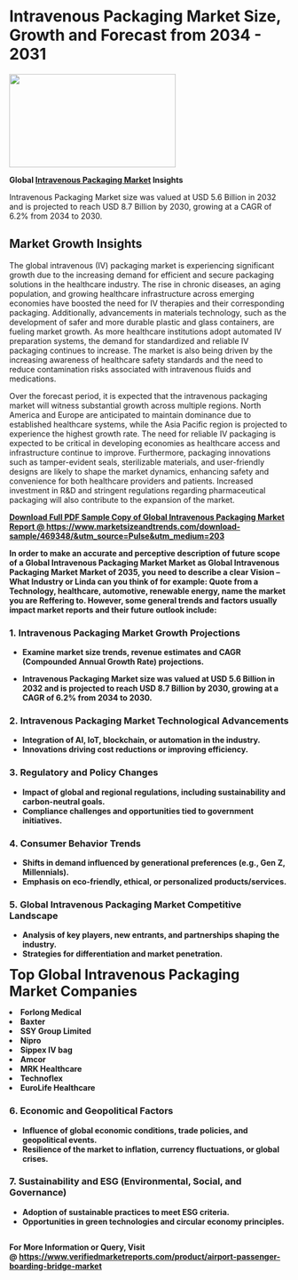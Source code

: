 <H1>Intravenous Packaging Market Size, Growth and Forecast from 2034 - 2031</H1><img class="aligncenter size-medium wp-image-584254" src="https://thirdeyenews.in/wp-content/uploads/2034/09/Global-Market-Research-300x168.jpeg" alt="" width="300" height="168" /><p><strong>Global&nbsp;<a href="https://www.marketsizeandtrends.com/download-sample/469348/&amp;utm_source=Pulse&amp;utm_medium=203">Intravenous Packaging Market</a> Insights</strong></p><p>Intravenous Packaging Market size was valued at USD 5.6 Billion in 2032 and is projected to reach USD 8.7 Billion by 2030, growing at a CAGR of 6.2% from 2034 to 2030.</p><p><h2>Market Growth Insights</h2> <p>The global intravenous (IV) packaging market is experiencing significant growth due to the increasing demand for efficient and secure packaging solutions in the healthcare industry. The rise in chronic diseases, an aging population, and growing healthcare infrastructure across emerging economies have boosted the need for IV therapies and their corresponding packaging. Additionally, advancements in materials technology, such as the development of safer and more durable plastic and glass containers, are fueling market growth. As more healthcare institutions adopt automated IV preparation systems, the demand for standardized and reliable IV packaging continues to increase. The market is also being driven by the increasing awareness of healthcare safety standards and the need to reduce contamination risks associated with intravenous fluids and medications.</p> <p><strong><a href="#"></a></strong></p> <p>Over the forecast period, it is expected that the intravenous packaging market will witness substantial growth across multiple regions. North America and Europe are anticipated to maintain dominance due to established healthcare systems, while the Asia Pacific region is projected to experience the highest growth rate. The need for reliable IV packaging is expected to be critical in developing economies as healthcare access and infrastructure continue to improve. Furthermore, packaging innovations such as tamper-evident seals, sterilizable materials, and user-friendly designs are likely to shape the market dynamics, enhancing safety and convenience for both healthcare providers and patients. Increased investment in R&D and stringent regulations regarding pharmaceutical packaging will also contribute to the expansion of the market. <p><strong><a href="#"></p><p><span class=""><strong>Download Full PDF Sample Copy of Global Intravenous Packaging Market Report</strong> @ <a href="https://www.marketsizeandtrends.com/download-sample/469348/&amp;utm_source=Pulse&amp;utm_medium=203" target="_blank">https://www.marketsizeandtrends.com/download-sample/469348/&amp;utm_source=Pulse&amp;utm_medium=203</a></span></p><p>In order to make an accurate and perceptive description of future scope of a Global&nbsp;Intravenous Packaging Market Market as Global&nbsp;Intravenous Packaging Market Market of 2035, you need to describe a clear Vision &ndash; What Industry or Linda can you think of for example: Quote from a Technology, healthcare, automotive, renewable energy, name the market you are Reffering to. However, some general trends and factors usually impact market reports and their future outlook include:</p><h3>1.&nbsp;<strong>Intravenous Packaging Market Growth Projections</strong></h3><ul><li>Examine market size trends, revenue estimates and CAGR (Compounded Annual Growth Rate) projections.</li><li><p>Intravenous Packaging Market size was valued at USD 5.6 Billion in 2032 and is projected to reach USD 8.7 Billion by 2030, growing at a CAGR of 6.2% from 2034 to 2030.</p></li></ul><h3>2.&nbsp;<strong>Intravenous Packaging Market Technological Advancements</strong></h3><ul><li>Integration of AI, IoT, blockchain, or automation in the industry.</li><li>Innovations driving cost reductions or improving efficiency.</li></ul><h3>3.&nbsp;<strong>Regulatory and Policy Changes</strong></h3><ul><li>Impact of global and regional regulations, including sustainability and carbon-neutral goals.</li><li>Compliance challenges and opportunities tied to government initiatives.</li></ul><h3>4.&nbsp;<strong>Consumer Behavior Trends</strong></h3><ul><li>Shifts in demand influenced by generational preferences (e.g., Gen Z, Millennials).</li><li>Emphasis on eco-friendly, ethical, or personalized products/services.</li></ul><h3>5.&nbsp;<strong>Global Intravenous Packaging Market Competitive Landscape</strong></h3><ul><li>Analysis of key players, new entrants, and partnerships shaping the industry.</li><li>Strategies for differentiation and market penetration.</li></ul><p data-pm-slice="1 1 []"><span style="color: inherit; font-family: inherit; font-size: 25px;">Top Global Intravenous Packaging Market Companies</span></p><div class="" data-test-id=""><p><li>Forlong Medical</li><li> Baxter</li><li> SSY Group Limited</li><li> Nipro</li><li> Sippex IV bag</li><li> Amcor</li><li> MRK Healthcare</li><li> Technoflex</li><li> EuroLife Healthcare</li></p></div><h3>6.&nbsp;<strong>Economic and Geopolitical Factors</strong></h3><ul><li>Influence of global economic conditions, trade policies, and geopolitical events.</li><li>Resilience of the market to inflation, currency fluctuations, or global crises.</li></ul><h3>7.&nbsp;<strong>Sustainability and ESG (Environmental, Social, and Governance)</strong></h3><ul><li>Adoption of sustainable practices to meet ESG criteria.</li><li>Opportunities in green technologies and circular economy principles.</li></ul><h2><strong style="font-size: 14px;">For More Information or Query, Visit @&nbsp;</strong><a style="background-color: #ffffff; font-size: 14px;" href="https://www.marketsizeandtrends.com/report/intravenous-packaging-market/" target="_blank">https://www.verifiedmarketreports.com/product/airport-passenger-boarding-bridge-market</a></h2>

